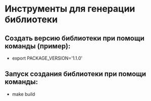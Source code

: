 # Инструменты для генерации библиотеки

## Создать версию библиотеки при помощи команды (пример):
- export PACKAGE_VERSION='1.1.0'

## Запуск создания библиотеки при помощи команды:
- make build